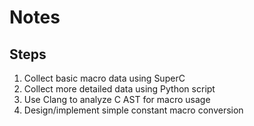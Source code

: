 # Notes

## Steps

1) Collect basic macro data using SuperC
2) Collect more detailed data using Python script
3) Use Clang to analyze C AST for macro usage
4) Design/implement simple constant macro conversion 
